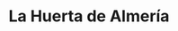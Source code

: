 ---
title: "La Huerta de Almería"
url: /madrid/la-huerta-de-almeria-calle-de-moratin/
shop: Lebensmittel
---